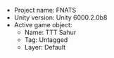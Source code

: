 <!-- UNITY CODE ASSIST INSTRUCTIONS START -->
- Project name: FNATS
- Unity version: Unity 6000.2.0b8
- Active game object:
  - Name: TTT Sahur
  - Tag: Untagged
  - Layer: Default
<!-- UNITY CODE ASSIST INSTRUCTIONS END -->